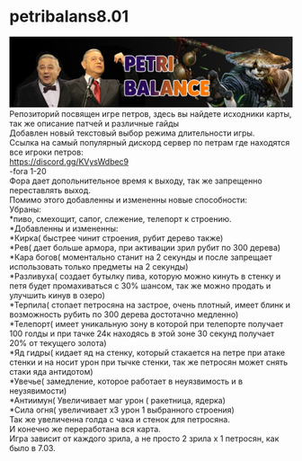 # petribalans8.01
![alt text](http://github.com/strst/petribalans8.01/blob/main/image/petri.jpg?raw=true)
<br/>Репозиторий посвящен игре петров, здесь вы найдете исходники карты, так же описание патчей и различные гайды
<br/>Добавлен новый текстовый выбор режима длительности игры.
<br/>Ссылка на самый популярный дискорд сервер по петрам где находятся все игроки петров:
<br/>https://discord.gg/KVysWdbec9
<br/>-fora 1-20
<br/>Фора дает допольнительное время к выходу, так же запрещенно переставлять выход.
<br/>Помимо этого добавленны и измененны новые способности:
<br/>Убраны: 
<br/>*пиво, смехощит, сапог, слежение, телепорт к строению.
<br/>*Добавленны и измененны:
<br/>*Кирка( быстрее чинит строения, рубит дерево также)
<br/>*Рев( дает больше армора, при активации зрил рубит по 300 дерева)
<br/>*Кара богов( моментально станит на 2 секунды и после запрещает использовать только предметы на 2 секунды)
<br/>*Разливуха( создает бутылку пива, которую можно кинуть в стенку и петя будет промахиваться с 30% шансом, так же можно продать и улучшить кинув в озеро)
<br/>*Терпила( стопает петросяна на застрое, очень плотный, имеет блинк и возможность рубить по 300 дерева достотачно медленно)
<br/>*Телепорт( имеет уникальную зону в которой при телепорте получает 100 голды и при тачке 24к находясь в этой зоне 30 секунд получает 20% от текущего золота)
<br/>*Яд гидры( кидает яд на стенку, который стакается на петре при атаке стенки и на носит урон при тычке стенки, так же петросян может снять стаки яда антидотом)
<br/>*Увечье( замедление, которое работает в неуязвимость и в неузявимости)
<br/>*Антиимун( Увеличивает маг урон ( ракетница, ядерка)
<br/>*Сила огня( увеличивает х3 урон 1 выбранного строения)
<br/>Так же увеличенна голда с чака и стенок для петросяна.
<br/>И конечно же переработана вся карта.
<br/>Игра зависит от каждого зрила, а не просто 2 зрила х 1 петросян, как было в 7.03.
